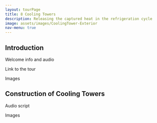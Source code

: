 ```yaml
---
layout: tourPage
title: 8 Cooling Towers
description: Releasing the captured heat in the refrigeration cycle
image: assets/images/CoolingTower-Exterior
nav-menu: true
---
```

## Introduction

Welcome info and audio

Link to the tour

Images

## Construction of Cooling Towers

Audio script

Images
